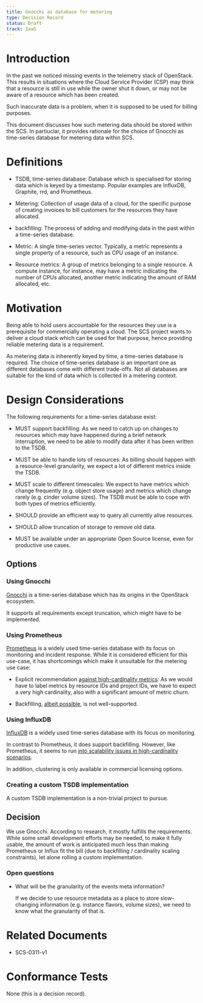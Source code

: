 ```yaml
---
title: Gnocchi as database for metering
type: Decision Record
status: Draft
track: IaaS
---
```


<!-- This file uses semantic linebreaks. See <https://sembr.org/> for more info. -->

# Introduction

In the past we noticed missing events in the telemetry stack of OpenStack.
This results in situations where the Cloud Service Provider (CSP)
may think that a resource is still in use while the owner shut it down,
or may not be aware of a resource which has been created.

Such inaccurate data is a problem,
when it is supposed to be used for billing purposes.

This document discusses how such metering data should be stored
within the SCS.
In partiuclar,
it provides rationale for the choice of Gnocchi
as time-series database for metering data
within SCS.

# Definitions

- TSDB, time-series database:
  Database which is specialised for storing data which is keyed by a timestamp.
  Popular examples are InfluxDB, Graphite, rrd, and Prometheus.

- Metering:
  Collection of usage data of a cloud,
  for the specific purpose of creating invoices
  to bill customers for the resources they have allocated.

- backfilling:
  The process of adding and modifying data in the past
  within a time-series database.

- Metric:
  A single time-series vector.
  Typically, a metric represents a single property of a resource,
  such as CPU usage of an instance.

- Resource metrics:
  A group of metrics belonging to a single resource.
  A compute instance, for instance,
  may have a metric indicating the number of CPUs allocated,
  another metric indicating the amount of RAM allocated,
  etc.

# Motivation

Being able to hold users accountable
for the resources they use
is a prerequisite for commercially operating a cloud.
The SCS project wants to deliver a cloud stack
which can be used for that purpose,
hence providing reliable metering data is a requirement.

As metering data is inherently keyed by time,
a time-series database is required.
The choice of time-series database is an important one
as different databases come with different trade-offs.
Not all databases are suitable for the kind of data
which is collected in a metering context.

# Design Considerations

The following requirements for a time-series database exist:

- MUST support backfilling:
  As we need to catch up on changes to resources
  which may have happened during a brief network interruption,
  we need to be able to modify data after it has been written to the TSDB.

- MUST be able to handle lots of resources:
  As billing should happen with a resource-level granularity,
  we expect a lot of different metrics inside the TSDB.

- MUST scale to different timescales:
  We expect to have metrics which change frequently (e.g. object store usage)
  and metrics which change rarely (e.g. cinder volume sizes).
  The TSDB must be able to cope with both types of metrics efficiently.

- SHOULD provide an efficient way to query all currently alive resources.

- SHOULD allow truncation of storage to remove old data.

- MUST be available under an appropriate Open Source license,
  even for productive use cases.

## Options

### Using Gnocchi

[Gnocchi](https://gnocchi.osci.io/) is a time-series database
which has its origins in the OpenStack ecosystem.

It supports all requirements except truncation,
which might have to be implemented.

### Using Prometheus

[Prometheus](https://prometheus.io) is a widely used time-series database
with its focus on monitoring and incident response.
While it is considered efficient for this use-case,
it has shortcomings which make it unsuitable for the metering use case:

- Explicit recommendation [against high-cardinality metrics](https://prometheus.io/docs/practices/instrumentation/#do-not-overuse-labels):
  As we would have to label metrics by resource IDs and project IDs,
  we have to expect a very high cardinality,
  also with a significant amount of metric churn.

- Backfilling, [albeit possible](https://prometheus.io/docs/prometheus/latest/storage/#backfilling-from-openmetrics-format), is not well-supported.

### Using InfluxDB

[InfluxDB](https://www.influxdata.com/) is a widely used time-series database
with its focus on monitoring.

In contrast to Prometheus, it does support backfilling.
However, like Prometheus,
it seems to run [into scalability issues in high-cardinality scenarios](https://docs.influxdata.com/influxdb/cloud/write-data/best-practices/resolve-high-cardinality/).

In addition,
clustering is only available in commercial licensing options.

### Creating a custom TSDB implementation

A custom TSDB implementation
is a non-trivial project to pursue.

## Decision

We use Gnocchi.
According to research,
it mostly fulfills the requirements.
While some small development efforts may be needed,
to make it fully usable,
the amount of work is anticipated much less
than making Prometheus or Influx fit the bill
(due to backfilling / cardinality scaling constraints),
let alone rolling a custom implementation.

### Open questions

* What will be the granularity of the events meta information?

  If we decide to use resource metadata
  as a place to store slow-changing information
  (e.g. instance flavors, volume sizes),
  we need to know what the granularity of that is.

# Related Documents

- SCS-0311-v1

# Conformance Tests

None (this is a decision record).
